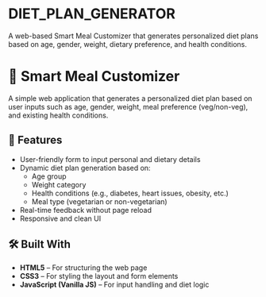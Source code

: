 # DIET_PLAN_GENERATOR
A web-based Smart Meal Customizer that generates personalized diet plans based on age, gender, weight, dietary preference, and health conditions.

# 🥗 Smart Meal Customizer

A simple web application that generates a personalized diet plan based on user inputs such as age, gender, weight, meal preference (veg/non-veg), and existing health conditions.

## 🌟 Features

- User-friendly form to input personal and dietary details
- Dynamic diet plan generation based on:
  - Age group
  - Weight category
  - Health conditions (e.g., diabetes, heart issues, obesity, etc.)
  - Meal type (vegetarian or non-vegetarian)
- Real-time feedback without page reload
- Responsive and clean UI

## 🛠️ Built With

- **HTML5** – For structuring the web page
- **CSS3** – For styling the layout and form elements
- **JavaScript (Vanilla JS)** – For input handling and diet logic

